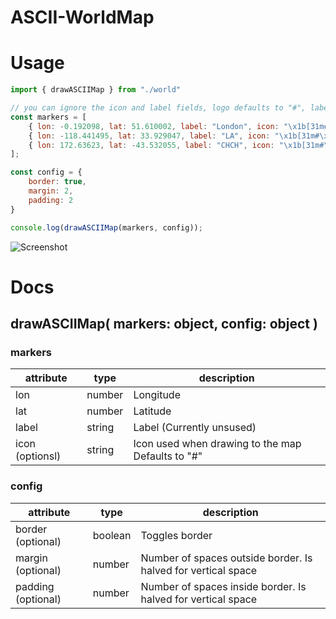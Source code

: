 # ASCII-WorldMap

# Usage

```javascript
import { drawASCIIMap } from "./world"

// you can ignore the icon and label fields, logo defaults to "#", label is unused
const markers = [
    { lon: -0.192098, lat: 51.610002, label: "London", icon: "\x1b[31m#\x1b[39m" },
    { lon: -118.441495, lat: 33.929047, label: "LA", icon: "\x1b[31m#\x1b[39m" },
    { lon: 172.63623, lat: -43.532055, label: "CHCH", icon: "\x1b[31m#\x1b[39m" }
];

const config = {
    border: true,
    margin: 2,
    padding: 2
}

console.log(drawASCIIMap(markers, config));
```

![Screenshot](https://i.imgur.com/w2mGsbL.png)

# Docs

## drawASCIIMap( markers: object, config: object )

### markers
| attribute | type | description |
| --- | --- | -- |
| lon | number  |  Longitude |
| lat | number  | Latitude |
| label |  string | Label (Currently unsused) |
| icon (optionsl) |  string | Icon used when drawing to the map Defaults to "#" |

### config
| attribute | type | description |
| --- | --- | --- |
| border (optional) | boolean  | Toggles border |
| margin (optional) | number  | Number of spaces outside border. Is halved for vertical space  |
| padding (optional) |  number | Number of spaces inside border. Is halved for vertical space |




